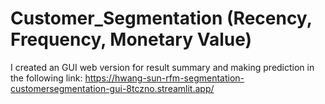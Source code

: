 # Customer_Segmentation (Recency, Frequency, Monetary Value)
I created an GUI web version for result summary and making prediction in the following link:
https://hwang-sun-rfm-segmentation-customersegmentation-gui-8tczno.streamlit.app/
